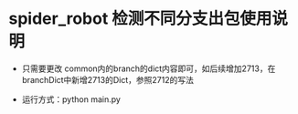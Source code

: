 # spider_robot 检测不同分支出包使用说明
* 只需要更改 common内的branch的dict内容即可，如后续增加2713，在branchDict中新增2713的Dict，参照2712的写法

* 运行方式：python main.py
